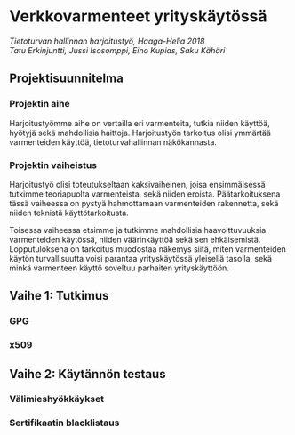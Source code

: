 # Verkkovarmenteet yrityskäytössä
*Tietoturvan hallinnan harjoitustyö, Haaga-Helia 2018*  
*Tatu Erkinjuntti, Jussi Isosomppi, Eino Kupias, Saku Kähäri*

## Projektisuunnitelma
### Projektin aihe
Harjoitustyömme aihe on vertailla eri varmenteita, tutkia niiden käyttöä, hyötyjä sekä mahdollisia haittoja. Harjoitustyön tarkoitus olisi ymmärtää varmenteiden käyttöä, tietoturvahallinnan näkökannasta.

### Projektin vaiheistus
Harjoitustyö olisi toteutukseltaan kaksivaiheinen, joisa ensimmäisessä tutkimme teoriapuolta varmenteista, sekä niiden eroista. Päätarkoituksena tässä vaiheessa on pystyä hahmottamaan varmenteiden rakennetta, sekä niiden teknistä käyttötarkoitusta.

Toisessa vaiheessa etsimme ja tutkimme mahdollisia haavoittuvuuksia varmenteiden käytössä, niiden väärinkäyttöä sekä sen ehkäisemistä. Lopputuloksena on tarkoitus muodostaa näkemys siitä, miten varmenteiden käytön turvallisuutta voisi parantaa yrityskäytössä yleisellä tasolla, sekä minkä varmenteen käyttö soveltuu parhaiten yrityskäyttöön.

## Vaihe 1: Tutkimus
### GPG

### x509

## Vaihe 2: Käytännön testaus
### Välimieshyökkäykset

### Sertifikaatin blacklistaus
